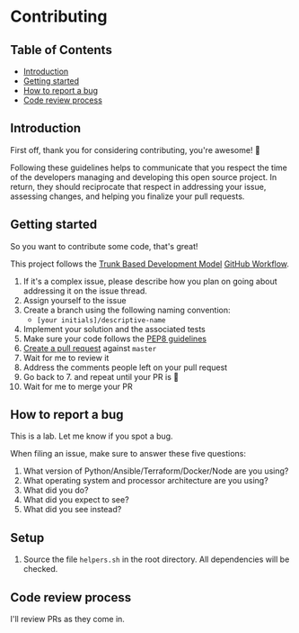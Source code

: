 # Contributing

## Table of Contents
 * [Introduction](#introduction)
 * [Getting started](#getting-started)
 * [How to report a bug](#How-to-report-a-bug)
 * [Code review process](#Code-review-process)

## Introduction

First off, thank you for considering contributing, you're awesome! 🎉

Following these guidelines helps to communicate that you respect the time of the developers managing and developing this open source project. In return, they should reciprocate that respect in addressing your issue, assessing changes, and helping you finalize your pull requests.

## Getting started

So you want to contribute some code, that's great!

This project follows the [Trunk Based Development Model](https://trunkbaseddevelopment.com/) [GitHub Workflow](https://guides.github.com/introduction/flow/).

1. If it's a complex issue, please describe how you plan on going about addressing it on the issue thread.
2. Assign yourself to the issue
3. Create a branch using the following naming convention:
    * `[your initials]/descriptive-name`
4. Implement your solution and the associated tests
5. Make sure your code follows the [PEP8 guidelines](https://www.python.org/dev/peps/pep-0008/)
6. [Create a pull request](https://help.github.com/articles/creating-a-pull-request/) against `master`
7. Wait for me to review it
8. Address the comments people left on your pull request
9. Go back to 7. and repeat until your PR is 💯
10. Wait for me to merge your PR

## How to report a bug

This is a lab. Let me know if you spot a bug.

When filing an issue, make sure to answer these five questions:

 1. What version of Python/Ansible/Terraform/Docker/Node are you using?
 2. What operating system and processor architecture are you using?
 3. What did you do?
 4. What did you expect to see?
 5. What did you see instead?

## Setup

1. Source the file `helpers.sh` in the root directory. All dependencies will be checked. 

## Code review process

I'll review PRs as they come in.

